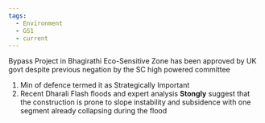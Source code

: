 ```yaml
---
tags:
  - Environment
  - GS1
  - current
---
```

Bypass Project in Bhagirathi Eco-Sensitive Zone has been approved by UK govt despite previous negation by the SC high powered committee

1. Min of defence termed it as Strategically Important
2. Recent Dharali Flash floods and expert analysis **Stongly** suggest that the construction is prone to slope instability and subsidence with one segment already collapsing during the flood